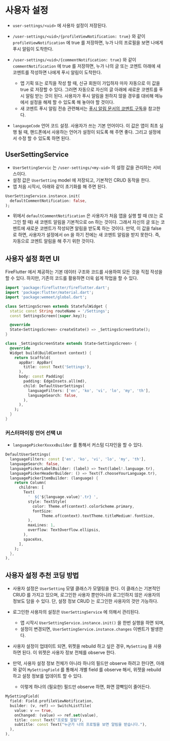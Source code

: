 # 사용자 설정

- `user-settings/<uid>` 에 사용자 설정이 저장된다.

- `/user-settings/<uid>/{profileViewNotification: true}` 와 같이 `profileViewNotification` 에 true 를 저장하면, 누가 나의 프로필을 보면 나에게 푸시 알림이 도착한다.


- `/user-settings/<uid>/{commentNotification: true}` 와 같이 `commentNotification` 에 true 를 저장하면, 누가 나의 글 또는 코멘트 아래에 새 코멘트를 작성하면 나에게 푸시 알림이 도착한다.
  - 앱 기획 또는 로직을 작성 할 때, 신규 회원이 가입하자 마자 자동으로 이 값을 true 로 저장할 수 있다. 그러면 자동으로 자신의 글 아래에 새로운 코멘트를 푸시 알림 받는 것이 된다. 사용자가 푸시 알림을 원하지 않을 경우를 대비해 메뉴에서 설정을 해제 할 수 있도록 해 놓아야 할 것이다.
  - 새 코멘트 푸시 알림 전송 관련해서는 [푸시 알림 문서의 코멘트 구독](./messaging.md#코멘트-구독)을 참고한다.

- `langaugeCode` 언어 코드 설정. 사용자가 쓰는 기본 언어이다. 이 값은 앱이 최초 실행 될 때, 핸드폰에서 사용하는 언어가 설정이 되도록 해 주면 좋다. 그리고 설정에서 수정 할 수 있도록 하면 된다.



## UserSettingService

- `UserSettingServic` 는 `/user-settings/<my-uid>` 의 설정 값을 관리하는 서비스이다.
- 설정 값은 `UserSetting` model 에 저장되고, 기본적인 CRUD 동작을 한다.
- 앱 처음 시작시, 아래와 같이 초기화를 해 주면 된다.

```dart
UserSettingService.instance.init(
  defaultCommentNotification: false,
);
```

- 위에서 `defaultCommentNotification` 은 사용자가 처음 앱을 실행 할 때 (또는 로그인 할 때) 새 코멘트 알림을 기본적으로 on 하는 것이다. 그래서 자신의 글 또는 코멘트에 새로운 코멘트가 작성되면 알림을 받도록 하는 것이다. 만약, 이 값을 false 로 하면, 사용자가 설정에서 on 을 하기 전에는 새 코멘트 알림을 받지 못한다. 즉, 자동으로 코멘트 알림을 해 주기 위한 것이다.




## 사용자 설정 화면 UI

FireFlutter 에서 제공하는 기본 데이터 구조와 코드를 사용하여 모든 것을 직접 작성을 할 수 있다. 하지만, 기존의 코드를 활용하면 더욱 쉽게 작업을 할 수 있다.



```dart
import 'package:fireflutter/fireflutter.dart';
import 'package:flutter/material.dart';
import 'package:wemeet/global.dart';

class SettingsScreen extends StatefulWidget {
  static const String routeName = '/Settings';
  const SettingsScreen({super.key});

  @override
  State<SettingsScreen> createState() => _SettingsScreenState();
}

class _SettingsScreenState extends State<SettingsScreen> {
  @override
  Widget build(BuildContext context) {
    return Scaffold(
      appBar: AppBar(
        title: const Text('Settings'),
      ),
      body: const Padding(
        padding: EdgeInsets.all(md),
        child: DefaultUserSettings(
          languageFilters: ['en', 'ko', 'vi', 'lo', 'my', 'th'],
          languageSearch: false,
        ),
      ),
    );
  }
}
```


### 커스터마이징 언어 선택 UI

- `languagePickerXxxxxBuilder` 를 통해서 커스텀 디자인을 할 수 있다.


```dart
DefaultUserSettings(
  languageFilters: const ['en', 'ko', 'vi', 'lo', 'my', 'th'],
  languageSearch: false,
  languagePickerLabelBuilder: (label) => Text(label!.language.tr),
  languagePickerHeaderBuilder: () => Text(T.chooseYourLanguage.tr),
  languagePickerItemBuilder: (language) {
    return Column(
      children: [
        Text(
          '  ${'${language.value}'.tr} ',
          style: TextStyle(
            color: Theme.of(context).colorScheme.primary,
            fontSize:
                Theme.of(context).textTheme.titleMedium!.fontSize,
          ),
          maxLines: 1,
          overflow: TextOverflow.ellipsis,
        ),
        spaceXxs,
      ],
    );
  },
),
```


## 사용자 설정 추천 코딩 방법


- 사용자 설정은 `UserSetting` 모델 클래스가 모델링을 한다. 이 클래스는 기본적인 CRUD 를 가지고 있으며, 로그인한 사용자 뿐만아니라 로그인하지 않은 사용자의 정보도 담을 수 있다. 단, 설정 정보 CRUD 는 로그인한 사용자의 것만 가능하다.
- 로그인한 사용자의 설정은 `UserSettingService` 에 의해서 관리된다.
  - 앱 시작시 `UserSettingService.instance.init()` 을 한번 실행을 하면 되며,
  - 설정이 변경되면, `UserSettingService.instance.changes` 이벤트가 발생한다.


- 사용자 설정이 업데이트 되면, 위젯을 rebuild 하고 싶은 경우, `MySetting` 을 사용하면 된다. 이 위젯은 사용자 정보 전체를 observe 한다.

- 만약, 사용자 설정 정보 전체가 아니라 하나의 필드만 observe 하려고 한다면, 아래와 같이 `MySettingField` 를 통해서 개별 field 를 observe 해서, 위젯을 rebuild 하고 설정 정보를 업데이트 할 수 있다.
  - 이렇게 하나의 (필요한) 필드만 observe 하면, 화면 깜빡임이 줄어든다.

```dart
MySettingField(
  field: Field.profileViewNotification,
  builder: (v, ref) => SwitchListTile(
    value: v == true,
    onChanged: (value) => ref.set(value),
    title: const Text("프로필 알림"),
    subtitle: const Text("누군가 나의 프로필을 보면 알림을 받습니다."),
  ),
),
```


